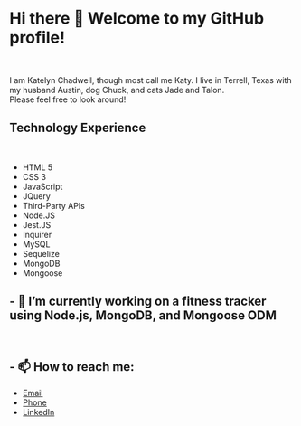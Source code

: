 # Hi there 👋 Welcome to my GitHub profile!

<br>

I am Katelyn Chadwell, though most call me Katy. I live in Terrell, Texas with my husband Austin, dog Chuck, and cats Jade and Talon.
<br>
Please feel free to look around!
<br>

## Technology Experience

<br>

- HTML 5
- CSS 3
- JavaScript
- JQuery
- Third-Party APIs
- Node.JS
- Jest.JS
- Inquirer
- MySQL
- Sequelize
- MongoDB
- Mongoose

## - 🔭 I’m currently working on a fitness tracker using Node.js, MongoDB, and Mongoose ODM

<br>

## - 📫 How to reach me:

- [Email](mailto:kchadwell0226@gmail.com)
- [Phone](tel:+9729778103)
- [LinkedIn](https://www.linkedin.com/in/katy-chadwell/)

